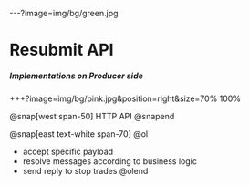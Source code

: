 ---?image=img/bg/green.jpg

# Resubmit API

##### Implementations on Producer side

+++?image=img/bg/pink.jpg&position=right&size=70% 100%

@snap[west span-50]
HTTP API
@snapend

@snap[east text-white span-70]
@ol
- accept specific payload
- resolve messages according to business logic
- send reply to stop trades
@olend

